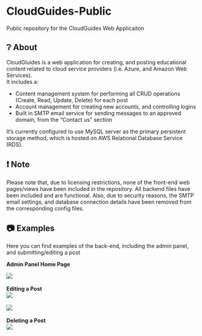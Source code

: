 # CloudGuides-Public
Public repository for the CloudGuides Web Applicaiton

## :grey_question:	About
CloudGluides is a web application for creating, and posting educational content related to cloud service providers (i.e. Azure, and Amazon Web Services).  
It includes a:
<ul>
    <li>Content management system for performing all CRUD operations (Create, Read, Update, Delete) for each post</li>
    <li>Account management for creating new accounts, and controlling logins</li>
    <li>Built in SMTP email service for sending messages to an approved domain, from the “Contact us” section</li>
</ul>
It’s currently configured to use MySQL server as the primary persistent storage method, which is hosted on AWS Relational Database Service (RDS). 


## :exclamation:    Note
Please note that, due to licensing restrictions, none of the front-end web pages/views have been included in the repository. All backend files have been included and are functional. 
Also, due to security reasons, the SMTP email settings, and database connection details have been removed from the corresponding config files. 

## :camera: Examples
Here you can find examples of the back-end, including the admin panel, and submitting/editing a post

<b>Admin Panel Home Page</b>
<div><img src="https://i.vgy.me/QtTlp9.png"></div>

<br>
<b>Editing a Post</b>
<div><img src="https://i.vgy.me/skDp2G.png"></div>
<br>
<div><img src="https://i.vgy.me/HzIoIY.png"></div>

<br>
<b>Deleting a Post <b>
<div><img src="https://i.vgy.me/c0Ej7D.png"></div>
